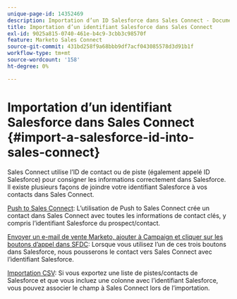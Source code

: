 ```yaml
---
unique-page-id: 14352469
description: Importation d’un ID Salesforce dans Sales Connect - Documents Marketo - Documentation du produit
title: Importation d’un identifiant Salesforce dans Sales Connect
exl-id: 9025a815-0740-461e-b4c9-3cbb3c98570f
feature: Marketo Sales Connect
source-git-commit: 431bd258f9a68bbb9df7acf043085578d3d91b1f
workflow-type: tm+mt
source-wordcount: '158'
ht-degree: 0%

---
```


# Importation d’un identifiant Salesforce dans Sales Connect {#import-a-salesforce-id-into-sales-connect}

Sales Connect utilise l’ID de contact ou de piste (également appelé ID Salesforce) pour consigner les informations correctement dans Salesforce. Il existe plusieurs façons de joindre votre identifiant Salesforce à vos contacts dans Sales Connect.

[Push to Sales Connect](/help/marketo/product-docs/marketo-sales-connect/crm/salesforce-customization/push-to-sales-connect.md): L’utilisation de Push to Sales Connect crée un contact dans Sales Connect avec toutes les informations de contact clés, y compris l’identifiant Salesforce du prospect/contact.

[Envoyer un e-mail de vente Marketo, ajouter à Campaign et cliquer sur les boutons d’appel dans SFDC](/help/marketo/product-docs/marketo-sales-connect/crm/salesforce-customization/how-to-install-sales-connect-buttons-in-salesforce.md): Lorsque vous utilisez l’un de ces trois boutons dans Salesforce, nous pousserons le contact vers Sales Connect avec l’identifiant Salesforce.

[Importation CSV](/help/marketo/product-docs/marketo-sales-connect/people/managing-contacts/import-contacts-via-csv.md): Si vous exportez une liste de pistes/contacts de Salesforce et que vous incluez une colonne avec l’identifiant Salesforce, vous pouvez associer le champ à Sales Connect lors de l’importation.
